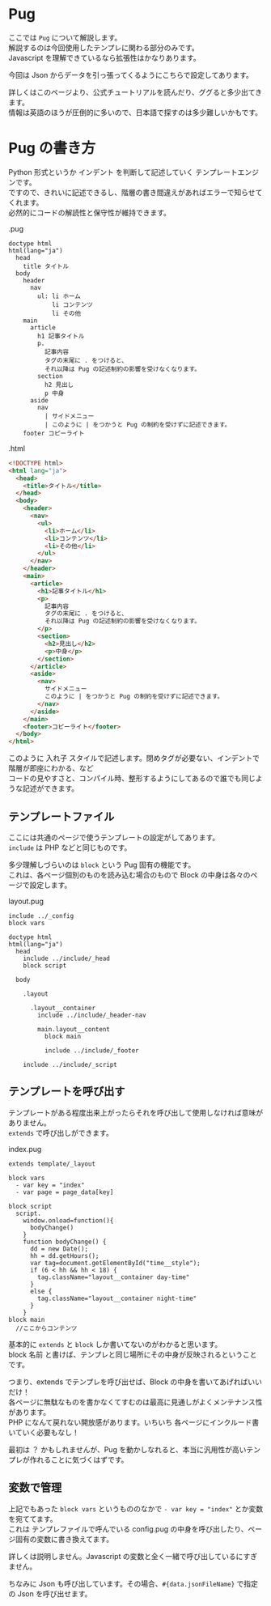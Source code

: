 # Pug
ここでは ``Pug`` について解説します。  
解説するのは今回使用したテンプレに関わる部分のみです。  
Javascript を理解できているなら拡張性はかなりあります。

今回は Json からデータを引っ張ってくるようにこちらで設定してあります。

詳しくはこのページより、公式チュートリアルを読んだり、ググると多少出てきます。  
情報は英語のほうが圧倒的に多いので、日本語で探すのは多少難しいかもです。

# Pug の書き方
Python 形式というか インデント を判断して記述していく テンプレートエンジンです。  
ですので、きれいに記述できるし、階層の書き間違えがあればエラーで知らせてくれます。  
必然的にコードの解読性と保守性が維持できます。

.pug
```pug
doctype html
html(lang="ja")
  head
    title タイトル
  body
    header
      nav
        ul: li ホーム
            li コンテンツ
            li その他
    main
      article
        h1 記事タイトル
        p.
          記事内容
          タグの末尾に . をつけると、
          それ以降は Pug の記述制約の影響を受けなくなります。
        section
          h2 見出し
          p 中身
      aside
        nav
          | サイドメニュー
          | このように | をつかうと Pug の制約を受けずに記述できます。
    footer コピーライト
```
.html
```html
<!DOCTYPE html>
<html lang="ja">
  <head>
    <title>タイトル</title>
  </head>
  <body>
    <header>
      <nav>
        <ul>
          <li>ホーム</li>
          <li>コンテンツ</li>
          <li>その他</li>
        </ul>
      </nav>
    </header>
    <main>
      <article>
        <h1>記事タイトル</h1>
        <p>
          記事内容
          タグの末尾に . をつけると、
          それ以降は Pug の記述制約の影響を受けなくなります。
        </p>
        <section>
          <h2>見出し</h2>
          <p>中身</p>
        </section>
      </article>
      <aside>
        <nav>
          サイドメニュー
          このように | をつかうと Pug の制約を受けずに記述できます。
        </nav>
      </aside>
    </main>
    <footer>コピーライト</footer>
  </body>
</html>
```

このように 入れ子 スタイルで記述します。閉めタグが必要ない、インデントで階層が即座にわかる、など  
コードの見やすさと、コンパイル時、整形するようにしてあるので誰でも同じような記述ができます。

## テンプレートファイル
ここには共通のページで使うテンプレートの設定がしてあります。  
``include`` は PHP などと同じものです。  

多少理解しづらいのは ``block`` という Pug 固有の機能です。  
これは、各ページ個別のものを読み込む場合のもので Block の中身は各々のページで設定します。

layout.pug
```pug
include ../_config
block vars

doctype html
html(lang="ja")
  head
    include ../include/_head
    block script

  body

    .layout

      .layout__container
        include ../include/_header-nav

        main.layout__content
          block main

          include ../include/_footer

    include ../include/_script

```

## テンプレートを呼び出す
テンプレートがある程度出来上がったらそれを呼び出して使用しなければ意味がありません。  
``extends`` で呼び出しができます。

index.pug
```pug
extends template/_layout

block vars
  - var key = "index"
  - var page = page_data[key]

block script
  script.
    window.onload=function(){
      bodyChange()
    }
    function bodyChange() {
      dd = new Date();
      hh = dd.getHours();
      var tag=document.getElementById("time__style");
      if (6 < hh && hh < 18) {
        tag.className="layout__container day-time"
      }
      else {
        tag.className="layout__container night-time"
      }
    }
block main
  //ここからコンテンツ
```

基本的に ``extends`` と ``block`` しか書いてないのがわかると思います。  
block 名前 と書けば、テンプレと同じ場所にその中身が反映されるということです。  

つまり、extends でテンプレを呼び出せば、Block の中身を書いてあげればいいだけ！  
各ページに無駄なものを書かなくてすむのは最高に見通しがよくメンテナンス性があります。  
PHP になんて戻れない開放感があります。いちいち 各ページにインクルード書いていく必要もなし！

最初は ？ かもしれませんが、Pug を動かしなれると、本当に汎用性が高いテンプレが作れることに気づくはずです。

## 変数で管理
上記でもあった ``block vars`` というもののなかで ``- var key = "index"`` とか変数を宛ててます。  
これは テンプレファイルで呼んでいる config.pug の中身を呼び出したり、ページ固有の変数に書き換えてます。

詳しくは説明しません。Javascript の変数と全く一緒で呼び出しているにすぎません。

ちなみに Json も呼び出しています。その場合、``#{data.jsonFileName}`` で指定の Json を呼び出せます。
